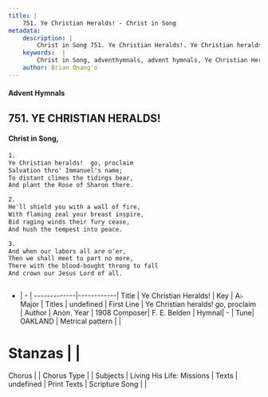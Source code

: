 ```yaml
---
title: |
    751. Ye Christian Heralds! - Christ in Song
metadata:
    description: |
        Christ in Song 751. Ye Christian Heralds!. Ye Christian heralds!  go, proclaim Salvation thro' Immanuel's name; To distant climes the tidings bear, And plant the Rose of Sharon there.
    keywords:  |
        Christ in Song, adventhymnals, advent hymnals, Ye Christian Heralds!, Ye Christian heralds!  go, proclaim. 
    author: Brian Onang'o
---
```


#### Advent Hymnals
## 751. YE CHRISTIAN HERALDS!
####  Christ in Song,

```txt
1.
Ye Christian heralds!  go, proclaim
Salvation thro' Immanuel's name;
To distant climes the tidings bear,
And plant the Rose of Sharon there.

2.
He'll shield you with a wall of fire,
With flaming zeal your breast inspire,
Bid raging winds their fury cease,
And hush the tempest into peace.

3.
And when our labors all are o'er,
Then we shall meet to part no more,
There with the blood-bought throng to fall
And crown our Jesus Lord of all.



```

- |   -  |
-------------|------------|
Title | Ye Christian Heralds! |
Key | A♭ Major |
Titles | undefined |
First Line | Ye Christian heralds!  go, proclaim |
Author | Anon.
Year | 1908
Composer| F. E. Belden |
Hymnal|  - |
Tune| OAKLAND |
Metrical pattern | |
# Stanzas |  |
Chorus |  |
Chorus Type |  |
Subjects | Living His Life: Missions |
Texts | undefined |
Print Texts | 
Scripture Song |  |
    
